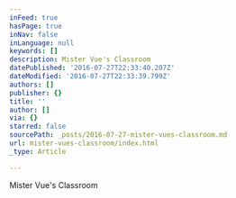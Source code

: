 ```yaml
---
inFeed: true
hasPage: true
inNav: false
inLanguage: null
keywords: []
description: Mister Vue's Classroom
datePublished: '2016-07-27T22:33:40.207Z'
dateModified: '2016-07-27T22:33:39.799Z'
authors: []
publisher: {}
title: ''
author: []
via: {}
starred: false
sourcePath: _posts/2016-07-27-mister-vues-classroom.md
url: mister-vues-classroom/index.html
_type: Article

---
```

Mister Vue's Classroom